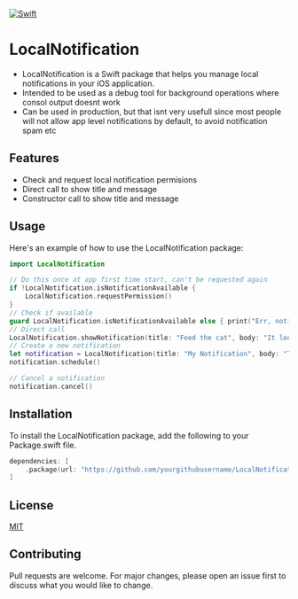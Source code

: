 [![Swift](https://github.com/sentryco/LocalNotification/actions/workflows/swift.yml/badge.svg)](https://github.com/sentryco/LocalNotification/actions/workflows/swift.yml)

# LocalNotification
- LocalNotification is a Swift package that helps you manage local notifications in your iOS application. 
- Intended to be used as a debug tool for background operations where consol output doesnt work
- Can be used in production, but that isnt very usefull since most people will not allow app level notifications by default, to avoid notification spam etc

## Features

- Check and request local notification permisions
- Direct call to show title and message
- Constructor call to show title and message

## Usage

Here's an example of how to use the LocalNotification package:

```swift
import LocalNotification

// Do this once at app first time start, can't be requested again
if !LocalNotification.isNotificationAvailable {
    LocalNotification.requestPermission()
}
// Check if available
guard LocalNotification.isNotificationAvailable else { print("Err, notification not allowed"); return }
// Direct call
LocalNotification.showNotification(title: "Feed the cat", body: "It looks hungry")
// Create a new notification
let notification = LocalNotification(title: "My Notification", body: "This is a notification")
notification.schedule()

// Cancel a notification
notification.cancel()
```

## Installation

To install the LocalNotification package, add the following to your Package.swift file.

```swift
dependencies: [
    .package(url: "https://github.com/yourgithubusername/LocalNotification.git", from: "1.0.0")
]
```

## License

[MIT](https://choosealicense.com/licenses/mit/)


## Contributing

Pull requests are welcome. For major changes, please open an issue first to discuss what you would like to change.

 